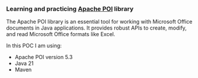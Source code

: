 ### Learning and practicing [Apache POI](https://www.youtube.com/playlist?list=PLFh8wpMiEi89-Iw2JPdLscZRkgljMZLAb) library

The Apache POI library is an essential tool for working with Microsoft Office documents in Java applications. It provides robust APIs to create, modify, and read Microsoft Office formats like Excel.

In this POC I am using:
* Apache POI version 5.3
* Java 21
* Maven